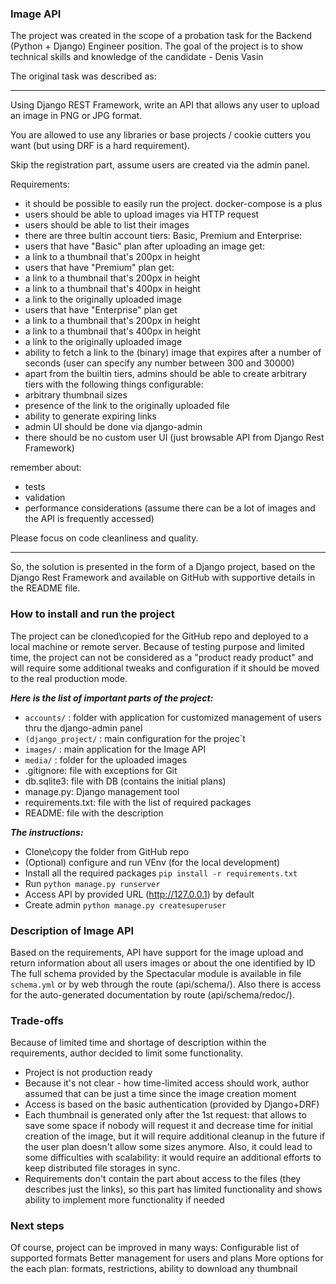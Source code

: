 ### Image API

The project was created in the scope of a probation task for the Backend (Python + Django) Engineer position. The goal of the project is to show technical skills and knowledge of the candidate - Denis Vasin

The original task was described as:
_______________________________________________________
Using Django REST Framework, write an API that allows any user to upload an image in PNG or JPG format.

You are allowed to use any libraries or base projects / cookie cutters you want (but using DRF is a hard requirement).

Skip the registration part, assume users are created via the admin panel.

Requirements:
* it should be possible to easily run the project. docker-compose is a plus
* users should be able to upload images via HTTP request
* users should be able to list their images
* there are three bultin account tiers: Basic, Premium and Enterprise:
* users that have "Basic" plan after uploading an image get: 
* a link to a thumbnail that's 200px in height
* users that have "Premium" plan get:
* a link to a thumbnail that's 200px in height
* a link to a thumbnail that's 400px in height
* a link to the originally uploaded image
* users that have "Enterprise" plan get
* a link to a thumbnail that's 200px in height
* a link to a thumbnail that's 400px in height
* a link to the originally uploaded image
* ability to fetch a link to the (binary) image that expires after a number of seconds (user can specify any number between 300 and 30000)
* apart from the builtin tiers, admins should be able to create arbitrary tiers with the following things configurable:
* arbitrary thumbnail sizes
* presence of the link to the originally uploaded file
* ability to generate expiring links
* admin UI should be done via django-admin
* there should be no custom user UI (just browsable API from Django Rest Framework)

remember about:
* tests
* validation
* performance considerations (assume there can be a lot of images and the API is frequently accessed)


Please focus on code cleanliness and quality.
_______________________________________________________

So, the solution is presented in the form of a Django project, based on the Django Rest Framework and available on GitHub with supportive details in the README file.

### How to install and run the project

The project can be cloned\copied for the GitHub repo and deployed to a local machine or remote server. Because of testing purpose and limited time, the project can not be considered as a "product ready product" and will require some additional tweaks and configuration if it should be moved to the real production mode.

***Here is the list of important parts of the project:***
* `accounts/` : folder with application for customized management of users thru the django-admin panel
* `(django_project/` : main configuration for the projec`t
* `images/` : main application for the Image API
* `media/` : folder for the uploaded images
* .gitignore: file with exceptions for Git
* db.sqlite3: file with DB (contains the initial plans)
* manage.py: Django management tool
* requirements.txt: file with the list of required packages
* README: file with the description

***The instructions:***
* Clone\copy the folder from GitHub repo
* (Optional) configure and run VEnv (for the local development)
* Install all the required packages `pip install -r requirements.txt`
* Run `python manage.py runserver`
* Access API by provided URL (http://127.0.0.1) by default
* Create admin `python manage.py createsuperuser`

### Description of Image API
Based on the requirements, API have support for the image upload and return information about all users images or about the one identified by ID
The full schema provided by the Spectacular module is available in file `schema.yml` or by web through the route (api/schema/). Also there is access for the auto-generated documentation by route (api/schema/redoc/).

### Trade-offs
Because of limited time and shortage of description within the requirements, author decided to limit some functionality. 
* Project is not production ready
* Because it's not clear - how time-limited access should work, author assumed that can be just a time since the image creation moment
* Access is based on the basic authentication (provided by Django+DRF)
* Each thumbnail is generated only after the 1st request: that allows to save some space if nobody will request it and decrease time for initial creation of the image, but it will require additional cleanup in the future if the user plan doesn't allow some sizes anymore. Also, it could lead to some difficulties with scalability: it would require an additional efforts to keep distributed file storages in sync.
* Requirements don't contain the part about access to the files (they describes just the links), so this part has limited functionality and shows ability to implement more functionality if needed

### Next steps
Of course, project can be improved in many ways:
Configurable list of supported formats
Better management for users and plans
More options for the each plan: formats, restrictions, ability to download any thumbnail 
